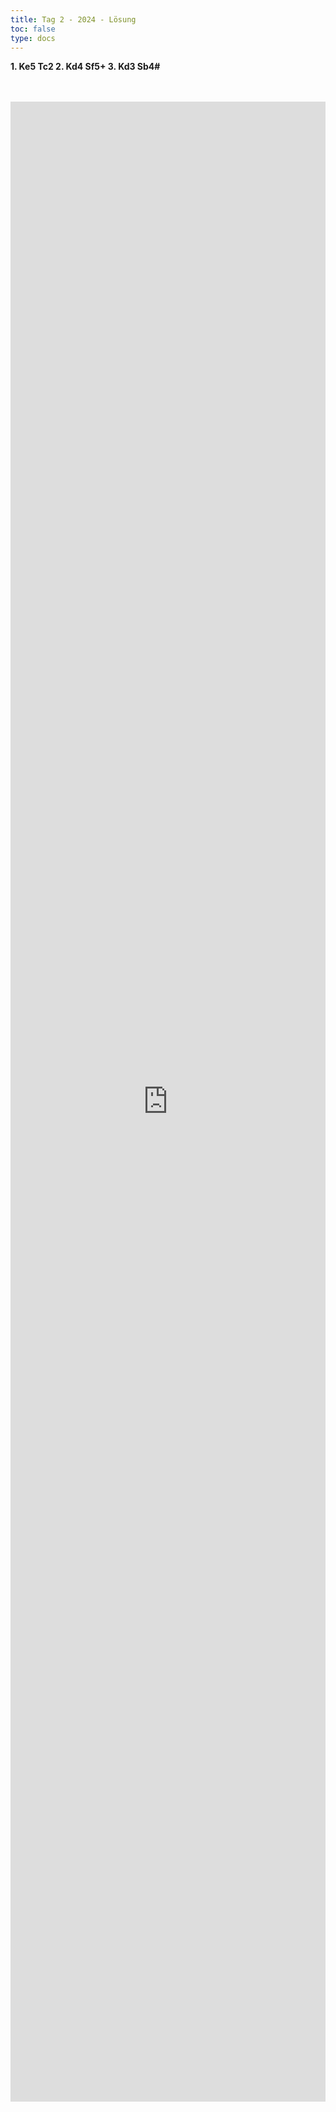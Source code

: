 ```yaml
---
title: Tag 2 - 2024 - Lösung 
toc: false
type: docs
---
```



**1. Ke5 Tc2 2. Kd4 Sf5+ 3. Kd3 Sb4#**


<br>
<br>
<iframe 
    style="width: 100%; height: 80vh;" 
    src="https://lichess.org/study/embed/PrONOirR/TpZYorpk" 
    frameborder="0">
</iframe>